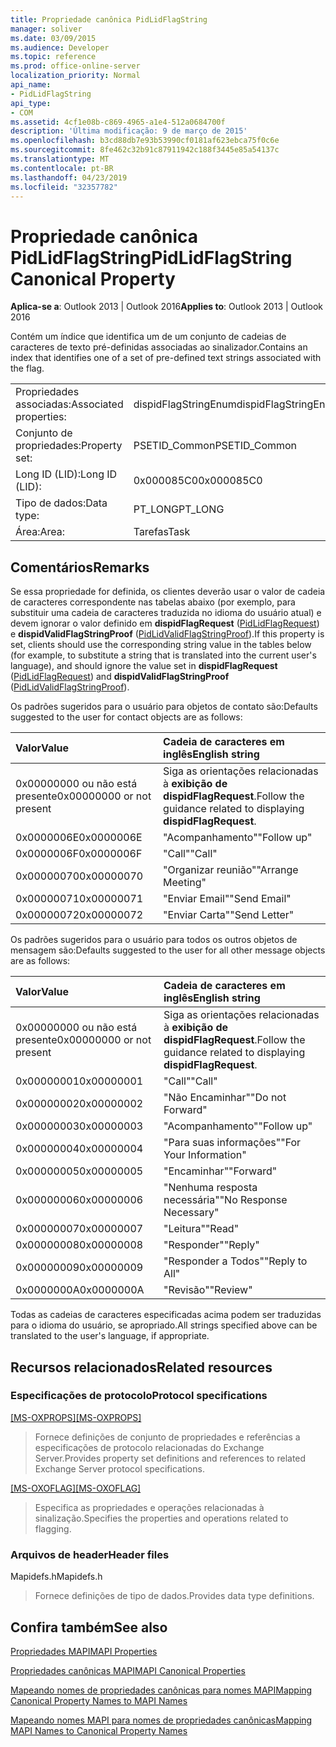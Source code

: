 ```yaml
---
title: Propriedade canônica PidLidFlagString
manager: soliver
ms.date: 03/09/2015
ms.audience: Developer
ms.topic: reference
ms.prod: office-online-server
localization_priority: Normal
api_name:
- PidLidFlagString
api_type:
- COM
ms.assetid: 4cf1e08b-c869-4965-a1e4-512a0684700f
description: 'Última modificação: 9 de março de 2015'
ms.openlocfilehash: b3cd88db7e93b53990cf0181af623ebca75f0c6e
ms.sourcegitcommit: 8fe462c32b91c87911942c188f3445e85a54137c
ms.translationtype: MT
ms.contentlocale: pt-BR
ms.lasthandoff: 04/23/2019
ms.locfileid: "32357782"
---
```

# <a name="pidlidflagstring-canonical-property"></a><span data-ttu-id="ea682-103">Propriedade canônica PidLidFlagString</span><span class="sxs-lookup"><span data-stu-id="ea682-103">PidLidFlagString Canonical Property</span></span>

  
  
<span data-ttu-id="ea682-104">**Aplica-se a**: Outlook 2013 | Outlook 2016</span><span class="sxs-lookup"><span data-stu-id="ea682-104">**Applies to**: Outlook 2013 | Outlook 2016</span></span> 
  
<span data-ttu-id="ea682-105">Contém um índice que identifica um de um conjunto de cadeias de caracteres de texto pré-definidas associadas ao sinalizador.</span><span class="sxs-lookup"><span data-stu-id="ea682-105">Contains an index that identifies one of a set of pre-defined text strings associated with the flag.</span></span>
  
|||
|:-----|:-----|
|<span data-ttu-id="ea682-106">Propriedades associadas:</span><span class="sxs-lookup"><span data-stu-id="ea682-106">Associated properties:</span></span>  <br/> |<span data-ttu-id="ea682-107">dispidFlagStringEnum</span><span class="sxs-lookup"><span data-stu-id="ea682-107">dispidFlagStringEnum</span></span>  <br/> |
|<span data-ttu-id="ea682-108">Conjunto de propriedades:</span><span class="sxs-lookup"><span data-stu-id="ea682-108">Property set:</span></span>  <br/> |<span data-ttu-id="ea682-109">PSETID_Common</span><span class="sxs-lookup"><span data-stu-id="ea682-109">PSETID_Common</span></span>  <br/> |
|<span data-ttu-id="ea682-110">Long ID (LID):</span><span class="sxs-lookup"><span data-stu-id="ea682-110">Long ID (LID):</span></span>  <br/> |<span data-ttu-id="ea682-111">0x000085C0</span><span class="sxs-lookup"><span data-stu-id="ea682-111">0x000085C0</span></span>  <br/> |
|<span data-ttu-id="ea682-112">Tipo de dados:</span><span class="sxs-lookup"><span data-stu-id="ea682-112">Data type:</span></span>  <br/> |<span data-ttu-id="ea682-113">PT_LONG</span><span class="sxs-lookup"><span data-stu-id="ea682-113">PT_LONG</span></span>  <br/> |
|<span data-ttu-id="ea682-114">Área:</span><span class="sxs-lookup"><span data-stu-id="ea682-114">Area:</span></span>  <br/> |<span data-ttu-id="ea682-115">Tarefas</span><span class="sxs-lookup"><span data-stu-id="ea682-115">Task</span></span>  <br/> |
   
## <a name="remarks"></a><span data-ttu-id="ea682-116">Comentários</span><span class="sxs-lookup"><span data-stu-id="ea682-116">Remarks</span></span>

<span data-ttu-id="ea682-117">Se essa propriedade for definida, os clientes deverão usar o valor de cadeia de caracteres correspondente nas tabelas abaixo (por exemplo, para substituir uma cadeia de caracteres traduzida no idioma do usuário atual) e devem ignorar o valor definido em **dispidFlagRequest** ([PidLidFlagRequest](pidlidflagrequest-canonical-property.md)) e **dispidValidFlagStringProof** ([PidLidValidFlagStringProof](pidlidvalidflagstringproof-canonical-property.md)).</span><span class="sxs-lookup"><span data-stu-id="ea682-117">If this property is set, clients should use the corresponding string value in the tables below (for example, to substitute a string that is translated into the current user's language), and should ignore the value set in **dispidFlagRequest** ([PidLidFlagRequest](pidlidflagrequest-canonical-property.md)) and **dispidValidFlagStringProof** ([PidLidValidFlagStringProof](pidlidvalidflagstringproof-canonical-property.md)).</span></span> 
  
<span data-ttu-id="ea682-118">Os padrões sugeridos para o usuário para objetos de contato são:</span><span class="sxs-lookup"><span data-stu-id="ea682-118">Defaults suggested to the user for contact objects are as follows:</span></span>
  
|<span data-ttu-id="ea682-119">**Valor**</span><span class="sxs-lookup"><span data-stu-id="ea682-119">**Value**</span></span>|<span data-ttu-id="ea682-120">**Cadeia de caracteres em inglês**</span><span class="sxs-lookup"><span data-stu-id="ea682-120">**English string**</span></span>|
|:-----|:-----|
|<span data-ttu-id="ea682-121">0x00000000 ou não está presente</span><span class="sxs-lookup"><span data-stu-id="ea682-121">0x00000000 or not present</span></span>  <br/> | <span data-ttu-id="ea682-122">Siga as orientações relacionadas à **exibição de dispidFlagRequest**.</span><span class="sxs-lookup"><span data-stu-id="ea682-122">Follow the guidance related to displaying **dispidFlagRequest**.</span></span>  <br/> |
|<span data-ttu-id="ea682-123">0x0000006E</span><span class="sxs-lookup"><span data-stu-id="ea682-123">0x0000006E</span></span>  <br/> |<span data-ttu-id="ea682-124">"Acompanhamento"</span><span class="sxs-lookup"><span data-stu-id="ea682-124">"Follow up"</span></span>  <br/> |
|<span data-ttu-id="ea682-125">0x0000006F</span><span class="sxs-lookup"><span data-stu-id="ea682-125">0x0000006F</span></span>  <br/> |<span data-ttu-id="ea682-126">"Call"</span><span class="sxs-lookup"><span data-stu-id="ea682-126">"Call"</span></span>  <br/> |
|<span data-ttu-id="ea682-127">0x00000070</span><span class="sxs-lookup"><span data-stu-id="ea682-127">0x00000070</span></span>  <br/> |<span data-ttu-id="ea682-128">"Organizar reunião"</span><span class="sxs-lookup"><span data-stu-id="ea682-128">"Arrange Meeting"</span></span>  <br/> |
|<span data-ttu-id="ea682-129">0x00000071</span><span class="sxs-lookup"><span data-stu-id="ea682-129">0x00000071</span></span>  <br/> |<span data-ttu-id="ea682-130">"Enviar Email"</span><span class="sxs-lookup"><span data-stu-id="ea682-130">"Send Email"</span></span>  <br/> |
|<span data-ttu-id="ea682-131">0x00000072</span><span class="sxs-lookup"><span data-stu-id="ea682-131">0x00000072</span></span>  <br/> |<span data-ttu-id="ea682-132">"Enviar Carta"</span><span class="sxs-lookup"><span data-stu-id="ea682-132">"Send Letter"</span></span>  <br/> |
   
<span data-ttu-id="ea682-133">Os padrões sugeridos para o usuário para todos os outros objetos de mensagem são:</span><span class="sxs-lookup"><span data-stu-id="ea682-133">Defaults suggested to the user for all other message objects are as follows:</span></span>
  
|<span data-ttu-id="ea682-134">**Valor**</span><span class="sxs-lookup"><span data-stu-id="ea682-134">**Value**</span></span>|<span data-ttu-id="ea682-135">**Cadeia de caracteres em inglês**</span><span class="sxs-lookup"><span data-stu-id="ea682-135">**English string**</span></span>|
|:-----|:-----|
|<span data-ttu-id="ea682-136">0x00000000 ou não está presente</span><span class="sxs-lookup"><span data-stu-id="ea682-136">0x00000000 or not present</span></span>  <br/> | <span data-ttu-id="ea682-137">Siga as orientações relacionadas à **exibição de dispidFlagRequest**.</span><span class="sxs-lookup"><span data-stu-id="ea682-137">Follow the guidance related to displaying **dispidFlagRequest**.</span></span>  <br/> |
|<span data-ttu-id="ea682-138">0x00000001</span><span class="sxs-lookup"><span data-stu-id="ea682-138">0x00000001</span></span>  <br/> |<span data-ttu-id="ea682-139">"Call"</span><span class="sxs-lookup"><span data-stu-id="ea682-139">"Call"</span></span>  <br/> |
|<span data-ttu-id="ea682-140">0x00000002</span><span class="sxs-lookup"><span data-stu-id="ea682-140">0x00000002</span></span>  <br/> |<span data-ttu-id="ea682-141">"Não Encaminhar"</span><span class="sxs-lookup"><span data-stu-id="ea682-141">"Do not Forward"</span></span>  <br/> |
|<span data-ttu-id="ea682-142">0x00000003</span><span class="sxs-lookup"><span data-stu-id="ea682-142">0x00000003</span></span>  <br/> |<span data-ttu-id="ea682-143">"Acompanhamento"</span><span class="sxs-lookup"><span data-stu-id="ea682-143">"Follow up"</span></span>  <br/> |
|<span data-ttu-id="ea682-144">0x00000004</span><span class="sxs-lookup"><span data-stu-id="ea682-144">0x00000004</span></span>  <br/> |<span data-ttu-id="ea682-145">"Para suas informações"</span><span class="sxs-lookup"><span data-stu-id="ea682-145">"For Your Information"</span></span>  <br/> |
|<span data-ttu-id="ea682-146">0x00000005</span><span class="sxs-lookup"><span data-stu-id="ea682-146">0x00000005</span></span>  <br/> |<span data-ttu-id="ea682-147">"Encaminhar"</span><span class="sxs-lookup"><span data-stu-id="ea682-147">"Forward"</span></span>  <br/> |
|<span data-ttu-id="ea682-148">0x00000006</span><span class="sxs-lookup"><span data-stu-id="ea682-148">0x00000006</span></span>  <br/> |<span data-ttu-id="ea682-149">"Nenhuma resposta necessária"</span><span class="sxs-lookup"><span data-stu-id="ea682-149">"No Response Necessary"</span></span>  <br/> |
|<span data-ttu-id="ea682-150">0x00000007</span><span class="sxs-lookup"><span data-stu-id="ea682-150">0x00000007</span></span>  <br/> |<span data-ttu-id="ea682-151">"Leitura"</span><span class="sxs-lookup"><span data-stu-id="ea682-151">"Read"</span></span>  <br/> |
|<span data-ttu-id="ea682-152">0x00000008</span><span class="sxs-lookup"><span data-stu-id="ea682-152">0x00000008</span></span>  <br/> |<span data-ttu-id="ea682-153">"Responder"</span><span class="sxs-lookup"><span data-stu-id="ea682-153">"Reply"</span></span>  <br/> |
|<span data-ttu-id="ea682-154">0x00000009</span><span class="sxs-lookup"><span data-stu-id="ea682-154">0x00000009</span></span>  <br/> |<span data-ttu-id="ea682-155">"Responder a Todos"</span><span class="sxs-lookup"><span data-stu-id="ea682-155">"Reply to All"</span></span>  <br/> |
|<span data-ttu-id="ea682-156">0x0000000A</span><span class="sxs-lookup"><span data-stu-id="ea682-156">0x0000000A</span></span>  <br/> |<span data-ttu-id="ea682-157">"Revisão"</span><span class="sxs-lookup"><span data-stu-id="ea682-157">"Review"</span></span>  <br/> |
   
<span data-ttu-id="ea682-158">Todas as cadeias de caracteres especificadas acima podem ser traduzidas para o idioma do usuário, se apropriado.</span><span class="sxs-lookup"><span data-stu-id="ea682-158">All strings specified above can be translated to the user's language, if appropriate.</span></span>
  
## <a name="related-resources"></a><span data-ttu-id="ea682-159">Recursos relacionados</span><span class="sxs-lookup"><span data-stu-id="ea682-159">Related resources</span></span>

### <a name="protocol-specifications"></a><span data-ttu-id="ea682-160">Especificações de protocolo</span><span class="sxs-lookup"><span data-stu-id="ea682-160">Protocol specifications</span></span>

<span data-ttu-id="ea682-161">[[MS-OXPROPS]](https://msdn.microsoft.com/library/f6ab1613-aefe-447d-a49c-18217230b148%28Office.15%29.aspx)</span><span class="sxs-lookup"><span data-stu-id="ea682-161">[[MS-OXPROPS]](https://msdn.microsoft.com/library/f6ab1613-aefe-447d-a49c-18217230b148%28Office.15%29.aspx)</span></span>
  
> <span data-ttu-id="ea682-162">Fornece definições de conjunto de propriedades e referências a especificações de protocolo relacionadas do Exchange Server.</span><span class="sxs-lookup"><span data-stu-id="ea682-162">Provides property set definitions and references to related Exchange Server protocol specifications.</span></span>
    
<span data-ttu-id="ea682-163">[[MS-OXOFLAG]](https://msdn.microsoft.com/library/f1e50be4-ed30-4c2a-b5cb-8ff3aaaf9b91%28Office.15%29.aspx)</span><span class="sxs-lookup"><span data-stu-id="ea682-163">[[MS-OXOFLAG]](https://msdn.microsoft.com/library/f1e50be4-ed30-4c2a-b5cb-8ff3aaaf9b91%28Office.15%29.aspx)</span></span>
  
> <span data-ttu-id="ea682-164">Especifica as propriedades e operações relacionadas à sinalização.</span><span class="sxs-lookup"><span data-stu-id="ea682-164">Specifies the properties and operations related to flagging.</span></span>
    
### <a name="header-files"></a><span data-ttu-id="ea682-165">Arquivos de header</span><span class="sxs-lookup"><span data-stu-id="ea682-165">Header files</span></span>

<span data-ttu-id="ea682-166">Mapidefs.h</span><span class="sxs-lookup"><span data-stu-id="ea682-166">Mapidefs.h</span></span>
  
> <span data-ttu-id="ea682-167">Fornece definições de tipo de dados.</span><span class="sxs-lookup"><span data-stu-id="ea682-167">Provides data type definitions.</span></span>
    
## <a name="see-also"></a><span data-ttu-id="ea682-168">Confira também</span><span class="sxs-lookup"><span data-stu-id="ea682-168">See also</span></span>



[<span data-ttu-id="ea682-169">Propriedades MAPI</span><span class="sxs-lookup"><span data-stu-id="ea682-169">MAPI Properties</span></span>](mapi-properties.md)
  
[<span data-ttu-id="ea682-170">Propriedades canônicas MAPI</span><span class="sxs-lookup"><span data-stu-id="ea682-170">MAPI Canonical Properties</span></span>](mapi-canonical-properties.md)
  
[<span data-ttu-id="ea682-171">Mapeando nomes de propriedades canônicas para nomes MAPI</span><span class="sxs-lookup"><span data-stu-id="ea682-171">Mapping Canonical Property Names to MAPI Names</span></span>](mapping-canonical-property-names-to-mapi-names.md)
  
[<span data-ttu-id="ea682-172">Mapeando nomes MAPI para nomes de propriedades canônicas</span><span class="sxs-lookup"><span data-stu-id="ea682-172">Mapping MAPI Names to Canonical Property Names</span></span>](mapping-mapi-names-to-canonical-property-names.md)

